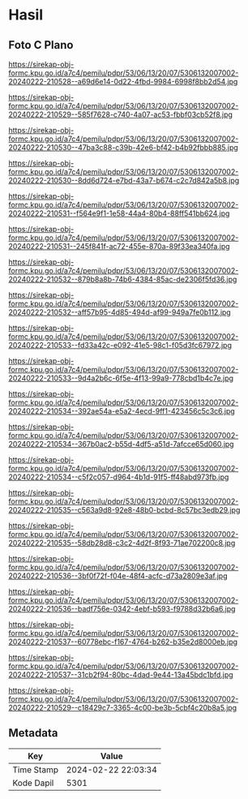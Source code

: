 # Hasil

## Foto C Plano

https://sirekap-obj-formc.kpu.go.id/a7c4/pemilu/pdpr/53/06/13/20/07/5306132007002-20240222-210528--a69d6e14-0d22-4fbd-9984-6998f8bb2d54.jpg

https://sirekap-obj-formc.kpu.go.id/a7c4/pemilu/pdpr/53/06/13/20/07/5306132007002-20240222-210529--585f7628-c740-4a07-ac53-fbbf03cb52f8.jpg

https://sirekap-obj-formc.kpu.go.id/a7c4/pemilu/pdpr/53/06/13/20/07/5306132007002-20240222-210530--47ba3c88-c39b-42e6-bf42-b4b92fbbb885.jpg

https://sirekap-obj-formc.kpu.go.id/a7c4/pemilu/pdpr/53/06/13/20/07/5306132007002-20240222-210530--8dd6d724-e7bd-43a7-b674-c2c7d842a5b8.jpg

https://sirekap-obj-formc.kpu.go.id/a7c4/pemilu/pdpr/53/06/13/20/07/5306132007002-20240222-210531--f564e9f1-1e58-44a4-80b4-88ff541bb624.jpg

https://sirekap-obj-formc.kpu.go.id/a7c4/pemilu/pdpr/53/06/13/20/07/5306132007002-20240222-210531--245f841f-ac72-455e-870a-89f33ea340fa.jpg

https://sirekap-obj-formc.kpu.go.id/a7c4/pemilu/pdpr/53/06/13/20/07/5306132007002-20240222-210532--879b8a8b-74b6-4384-85ac-de2306f5fd36.jpg

https://sirekap-obj-formc.kpu.go.id/a7c4/pemilu/pdpr/53/06/13/20/07/5306132007002-20240222-210532--aff57b95-4d85-494d-af99-949a7fe0b112.jpg

https://sirekap-obj-formc.kpu.go.id/a7c4/pemilu/pdpr/53/06/13/20/07/5306132007002-20240222-210533--fd33a42c-e092-41e5-98c1-f05d3fc67972.jpg

https://sirekap-obj-formc.kpu.go.id/a7c4/pemilu/pdpr/53/06/13/20/07/5306132007002-20240222-210533--9d4a2b6c-6f5e-4f13-99a9-778cbd1b4c7e.jpg

https://sirekap-obj-formc.kpu.go.id/a7c4/pemilu/pdpr/53/06/13/20/07/5306132007002-20240222-210534--392ae54a-e5a2-4ecd-9ff1-423456c5c3c6.jpg

https://sirekap-obj-formc.kpu.go.id/a7c4/pemilu/pdpr/53/06/13/20/07/5306132007002-20240222-210534--367b0ac2-b55d-4df5-a51d-7afcce65d060.jpg

https://sirekap-obj-formc.kpu.go.id/a7c4/pemilu/pdpr/53/06/13/20/07/5306132007002-20240222-210534--c5f2c057-d964-4b1d-91f5-ff48abd973fb.jpg

https://sirekap-obj-formc.kpu.go.id/a7c4/pemilu/pdpr/53/06/13/20/07/5306132007002-20240222-210535--c563a9d8-92e8-48b0-bcbd-8c57bc3edb29.jpg

https://sirekap-obj-formc.kpu.go.id/a7c4/pemilu/pdpr/53/06/13/20/07/5306132007002-20240222-210535--58db28d8-c3c2-4d2f-8f93-71ae702200c8.jpg

https://sirekap-obj-formc.kpu.go.id/a7c4/pemilu/pdpr/53/06/13/20/07/5306132007002-20240222-210536--3bf0f72f-f04e-48f4-acfc-d73a2809e3af.jpg

https://sirekap-obj-formc.kpu.go.id/a7c4/pemilu/pdpr/53/06/13/20/07/5306132007002-20240222-210536--badf756e-0342-4ebf-b593-f9788d32b6a6.jpg

https://sirekap-obj-formc.kpu.go.id/a7c4/pemilu/pdpr/53/06/13/20/07/5306132007002-20240222-210537--60778ebc-f167-4764-b262-b35e2d8000eb.jpg

https://sirekap-obj-formc.kpu.go.id/a7c4/pemilu/pdpr/53/06/13/20/07/5306132007002-20240222-210537--31cb2f94-80bc-4dad-9e44-13a45bdc1bfd.jpg

https://sirekap-obj-formc.kpu.go.id/a7c4/pemilu/pdpr/53/06/13/20/07/5306132007002-20240222-210529--c18429c7-3365-4c00-be3b-5cbf4c20b8a5.jpg


## Metadata

| Key        | Value               |
| ---------- | ------------------- |
| Time Stamp | 2024-02-22 22:03:34 |
| Kode Dapil | 5301                |



